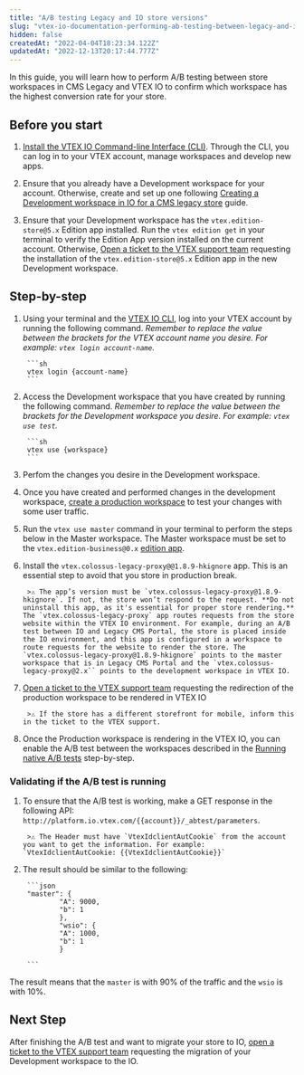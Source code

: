 ```yaml
---
title: "A/B testing Legacy and IO store versions"
slug: "vtex-io-documentation-performing-ab-testing-between-legacy-and-io"
hidden: false
createdAt: "2022-04-04T18:23:34.122Z"
updatedAt: "2022-12-13T20:17:44.777Z"
---
```

In this guide, you will learn how to perform A/B testing between store workspaces in CMS Legacy and VTEX IO to confirm which workspace has the highest conversion rate for your store.

## Before you start

1. [Install the VTEX IO Command-line Interface (CLI)](https://developers.vtex.com/docs/guides/vtex-io-documentation-vtex-io-cli-installation-and-command-reference). Through the CLI, you can log in to your VTEX account, manage workspaces and develop new apps.

2. Ensure that you already have a Development workspace for your account. Otherwise, create and set up one following [Creating a Development workspace in IO for a CMS legacy store](https://developers.vtex.com/docs/guides/vtex-io-documentation-creating-development-workspace-for-cms-legacy) guide.

3. Ensure that your Development workspace has the `vtex.edition-store@5.x` Edition app installed. Run the `vtex edition get` in your terminal to verify the Edition App version installed on the current account. Otherwise, [Open a ticket to the VTEX support team](https://help-tickets.vtex.com/smartlink/sso/login/zendesk?_ga=2.222513819.1487123273.1647865109-1001456323.1619912759) requesting the installation of the `vtex.edition-store@5.x` Edition app in the new Development workspace.

## Step-by-step

1. Using your terminal and the [VTEX IO CLI](https://developers.vtex.com/docs/guides/vtex-io-documentation-vtex-io-cli-installation-and-command-reference), log into your VTEX account by running the following command. *Remember to replace the value between the brackets for the VTEX account name you desire. For example: `vtex login account-name`.*

        ```sh
        vtex login {account-name}
        ```

2. Access the Development workspace that you have created by running the following command. *Remember to replace the value between the brackets for the Development workspace you desire. For example: `vtex use test`.*

        ```sh
        vtex use {workspace} 
        ```

3. Perfom the changes you desire in the Development workspace.
4. Once you have created and performed changes in the development workspace, [create a production workspace](https://developers.vtex.com/docs/guides/vtex-io-documentation-creating-a-production-workspace) to test your changes with some user traffic.

5. Run the `vtex use master` command in your terminal to perform the steps below in the Master workspace. The Master workspace must be set to the `vtex.edition-business@0.x` [edition app](https://developers.vtex.com/docs/guides/vtex-io-documentation-edition-app).

6. Install the `vtex.colossus-legacy-proxy@@1.8.9-hkignore` app. This is an essential step to avoid that you store in production break.

        >⚠️ The app’s version must be `vtex.colossus-legacy-proxy@1.8.9-hkignore`. If not, the store won’t respond to the request. **Do not uninstall this app, as it's essential for proper store rendering.** The `vtex.colossus-legacy-proxy` app routes requests from the store website within the VTEX IO environment. For example, during an A/B test between IO and Legacy CMS Portal, the store is placed inside the IO environment, and this app is configured in a workspace to route requests for the website to render the store. The `vtex.colossus-legacy-proxy@1.8.9-hkignore` points to the master workspace that is in Legacy CMS Portal and the `vtex.colossus-legacy-proxy@2.x`` points to the development workspace in VTEX IO. 

7. [Open a ticket to the VTEX support team](https://help-tickets.vtex.com/smartlink/sso/login/zendesk?_ga=2.222513819.1487123273.1647865109-1001456323.1619912759) requesting the redirection of the production workspace to be rendered in VTEX IO

        >⚠️ If the store has a different storefront for mobile, inform this in the ticket to the VTEX support.

8. Once the Production workspace is rendering in the VTEX IO, you can enable the A/B test between the workspaces described in the [Running native A/B tests](https://developers.vtex.com/docs/guides/vtex-io-documentation-running-native-ab-testing) step-by-step.

### Validating if the A/B test is running

1. To ensure that the A/B test is working, make a GET response in the following API: `http://platform.io.vtex.com/{{account}}/_abtest/parameters`.

        >⚠️ The Header must have `VtexIdclientAutCookie` from the account you want to get the information. For example: `VtexIdclientAutCookie: {{VtexIdclientAutCookie}}`

2. The result should be similar to the following:

        ```json
        "master": {
                "A": 9000,
                "b": 1
                },
                "wsio": {
                "A": 1000,
                "b": 1
                }

        ```

The result means that the `master` is with 90% of the traffic and the `wsio` is with 10%.

## Next Step

After finishing the A/B test and want to migrate your store to IO, [open a ticket to the VTEX support team](https://help-tickets.vtex.com/smartlink/sso/login/zendesk?_ga=2.222513819.1487123273.1647865109-1001456323.1619912759)  requesting the migration of your Development workspace to the IO.

